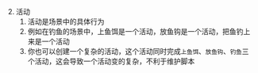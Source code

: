 2. 活动
   1. 活动是场景中的具体行为
   2. 例如在钓鱼的场景中，上鱼饵是一个活动，放鱼钩是一个活动，把鱼钓上来是一个活动
   3. 你也可以创建一个复杂的活动，这个活动同时完成`上鱼饵`、`放鱼钩`、`钓鱼`三个活动，这会导致一个活动变的复杂，不利于维护脚本